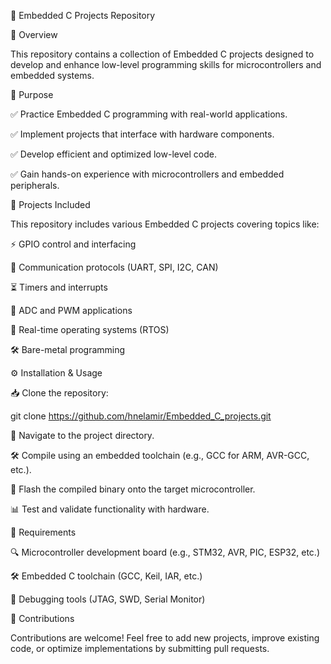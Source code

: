 🔌 Embedded C Projects Repository

📌 Overview

This repository contains a collection of Embedded C projects designed to develop and enhance low-level programming skills for microcontrollers and embedded systems.

🎯 Purpose

✅ Practice Embedded C programming with real-world applications.

✅ Implement projects that interface with hardware components.

✅ Develop efficient and optimized low-level code.

✅ Gain hands-on experience with microcontrollers and embedded peripherals.

📂 Projects Included

This repository includes various Embedded C projects covering topics like:

⚡ GPIO control and interfacing

📡 Communication protocols (UART, SPI, I2C, CAN)

⏳ Timers and interrupts

🔢 ADC and PWM applications

🧠 Real-time operating systems (RTOS)

🛠️ Bare-metal programming

⚙️ Installation & Usage

📥 Clone the repository:

git clone https://github.com/hnelamir/Embedded_C_projects.git

📂 Navigate to the project directory.

🛠️ Compile using an embedded toolchain (e.g., GCC for ARM, AVR-GCC, etc.).

🔄 Flash the compiled binary onto the target microcontroller.

📊 Test and validate functionality with hardware.

🔧 Requirements

🔍 Microcontroller development board (e.g., STM32, AVR, PIC, ESP32, etc.)

🛠️ Embedded C toolchain (GCC, Keil, IAR, etc.)

🔌 Debugging tools (JTAG, SWD, Serial Monitor)

🤝 Contributions

Contributions are welcome! Feel free to add new projects, improve existing code, or optimize implementations by submitting pull requests.